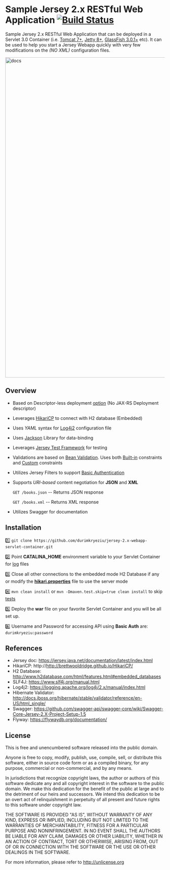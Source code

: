 # Sample Jersey 2.x RESTful Web Application [![Build Status](https://travis-ci.org/durimkryeziu/jersey-2.x-webapp-for-servlet-container.svg?branch=master)](https://travis-ci.org/durimkryeziu/jersey-2.x-webapp-for-servlet-container)
Sample Jersey 2.x RESTful Web Application that can be deployed in a Servlet 3.0 Container (i.e. [Tomcat 7+](http://tomcat.apache.org/tomcat-7.0-doc/), [Jetty 8+](http://www.eclipse.org/jetty/documentation/), [GlassFish 3.0.1+](https://glassfish.java.net/documentation.html) etc). 
It can be used to help you start a Jersey Webapp quickly with very few modifications on the _(NO XML)_ configuration files.

<img width="1013" alt="docs" src="https://cloud.githubusercontent.com/assets/11609385/24085938/8b4d5e3c-0d05-11e7-858f-e04d27ca5b07.png">

## Overview
- Based on Descriptor-less deployment [option](src/main/java/com/programmingskillz/SampleApplication.java) (No JAX-RS Deployment descriptor)
- Leverages [HikariCP](src/main/java/com/programmingskillz/samplejerseywebapp/data/DatabaseConfig.java) to connect with H2 database (Embedded)
- Uses _YAML_ syntax for [Log4j2](src/main/resources/log4j2.yml) configuration file
- Uses [Jackson](src/main/java/com/programmingskillz/samplejerseywebapp/config/providers/SampleObjectMapperProvider.java) Library for data-binding
- Leverages [Jersey Test Framework](src/test/java/com/programmingskillz/samplejerseywebapp/web/BookResourceIntegrationTest.java) for testing
- Validations are based on [Bean Validation](http://beanvalidation.org/). Uses both [Built-in](src/main/java/com/programmingskillz/samplejerseywebapp/business/domain/Book.java) constraints and [Custom](src/main/java/com/programmingskillz/samplejerseywebapp/business/constraint/ValidIsbn.java) constraints
- Utilizes Jersey Filters to support [Basic Authentication](src/main/java/com/programmingskillz/samplejerseywebapp/config/providers/AuthFilter.java)
- Supports _URI-based_ content negotiation for **JSON** and **XML**

    `GET /books.json` -- Returns JSON response
    
    `GET /books.xml` -- Returns XML response
- Utilizes Swagger for documentation

## Installation
:one: `git clone https://github.com/durimkryeziu/jersey-2.x-webapp-servlet-container.git`

:two: Point **CATALINA_HOME** environment variable to your Servlet Container for [log](src/main/resources/log4j2.yml#L8) files

:three: Close all other connections to the embedded mode H2 Database if any or modify the [**hikari.properties**](src/main/resources/hikari.properties) file to use the server mode

:four: `mvn clean install` or `mvn -Dmaven.test.skip=true clean install` to skip [tests](src/test/java/com/programmingskillz/samplejerseywebapp)

:five: Deploy the **war** file on your favorite Servlet Container and you will be all set up. 

:six: Username and Password for accessing API using **Basic Auth** are: `durimkryeziu:password`

## References
- Jersey doc: https://jersey.java.net/documentation/latest/index.html
- HikariCP: http://http://brettwooldridge.github.io/HikariCP/
- H2 Database: http://www.h2database.com/html/features.html#embedded_databases
- SLF4J: https://www.slf4j.org/manual.html
- Log4j2: https://logging.apache.org/log4j/2.x/manual/index.html
- Hibernate Validator: http://docs.jboss.org/hibernate/stable/validator/reference/en-US/html_single/
- Swagger: https://github.com/swagger-api/swagger-core/wiki/Swagger-Core-Jersey-2.X-Project-Setup-1.5
- Flyway: https://flywaydb.org/documentation/

## License

This is free and unencumbered software released into the public domain.

Anyone is free to copy, modify, publish, use, compile, sell, or
distribute this software, either in source code form or as a compiled
binary, for any purpose, commercial or non-commercial, and by any
means.

In jurisdictions that recognize copyright laws, the author or authors
of this software dedicate any and all copyright interest in the
software to the public domain. We make this dedication for the benefit
of the public at large and to the detriment of our heirs and
successors. We intend this dedication to be an overt act of
relinquishment in perpetuity of all present and future rights to this
software under copyright law.

THE SOFTWARE IS PROVIDED "AS IS", WITHOUT WARRANTY OF ANY KIND,
EXPRESS OR IMPLIED, INCLUDING BUT NOT LIMITED TO THE WARRANTIES OF
MERCHANTABILITY, FITNESS FOR A PARTICULAR PURPOSE AND NONINFRINGEMENT.
IN NO EVENT SHALL THE AUTHORS BE LIABLE FOR ANY CLAIM, DAMAGES OR
OTHER LIABILITY, WHETHER IN AN ACTION OF CONTRACT, TORT OR OTHERWISE,
ARISING FROM, OUT OF OR IN CONNECTION WITH THE SOFTWARE OR THE USE OR
OTHER DEALINGS IN THE SOFTWARE.

For more information, please refer to <http://unlicense.org>

